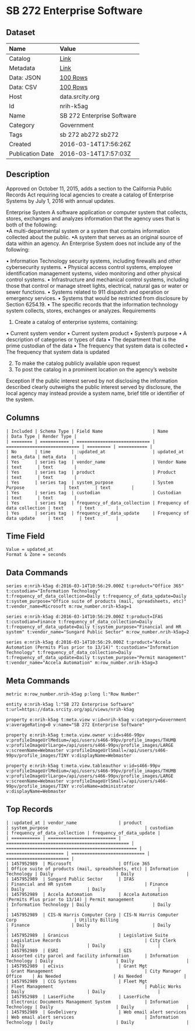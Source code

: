# SB 272 Enterprise Software

## Dataset

| Name | Value |
| :--- | :---- |
| Catalog | [Link](https://catalog.data.gov/dataset/ab272-enterprise-software) |
| Metadata | [Link](https://data.srcity.org/api/views/nrih-k5ag) |
| Data: JSON | [100 Rows](https://data.srcity.org/api/views/nrih-k5ag/rows.json?max_rows=100) |
| Data: CSV | [100 Rows](https://data.srcity.org/api/views/nrih-k5ag/rows.csv?max_rows=100) |
| Host | data.srcity.org |
| Id | nrih-k5ag |
| Name | SB 272 Enterprise Software |
| Category | Government |
| Tags | sb 272 ab272 sb272 |
| Created | 2016-03-14T17:56:26Z |
| Publication Date | 2016-03-14T17:57:03Z |

## Description

Approved on October 11, 2015, adds a section to the California Public Records Act requiring local agencies to create a catalog of Enterprise Systems by July 1, 2016 with annual updates. 

Enterprise System
 A software application or computer system that collects, stores, exchanges and analyzes information that the agency uses that is both of the following:  
•A multi-departmental system or a system that contains information collected about the public. 
•A system that serves as an original source of data within an agency. 
An Enterprise System does not include any of the following: 

• Information Technology security systems, including firewalls and other cybersecurity systems. 
• Physical access control systems, employee identification management systems, video monitoring and other physical control systems. 
• Infrastructure and mechanical control systems, including those that control or manage street lights, electrical, natural gas or water or sewer functions. 
• Systems related to 911 dispatch and operation or emergency services. 
• Systems that would be restricted from disclosure by Section 6254.19. 
• The specific records that the information technology system collects, stores, exchanges or analyzes. 
Requirements 
 1. Create a catalog of enterprise systems, containing: 

• Current system vendor 
• Current system product 
• System’s purpose 
• A description of categories or types of data 
• The department that is the prime custodian of the data 
• The frequency that system data is collected 
• The frequency that system data is updated

2. To make the catalog publicly available upon request 
 3. To post the catalog in a prominent location on the agency’s website 

Exception
 If the public interest served by not disclosing the information described clearly outweighs the public interest served by disclosure, the local agency may instead provide a system name, brief title or identifier of the system.

## Columns

```ls
| Included | Schema Type | Field Name                   | Name                         | Data Type | Render Type |
| ======== | =========== | ============================ | ============================ | ========= | =========== |
| No       | time        | :updated_at                  | updated_at                   | meta_data | meta_data   |
| Yes      | series tag  | vendor_name                  | Vendor Name                  | text      | text        |
| Yes      | series tag  | product                      | Product                      | text      | text        |
| Yes      | series tag  | system_purpose               | System Purpose               | text      | text        |
| Yes      | series tag  | custodian                    | Custodian                    | text      | text        |
| Yes      | series tag  | frequency_of_data_collection | Frequency of data collection | text      | text        |
| Yes      | series tag  | frequency_of_data_update     | Frequency of data update     | text      | text        |
```

## Time Field

```ls
Value = updated_at
Format & Zone = seconds
```

## Data Commands

```ls
series e:nrih-k5ag d:2016-03-14T10:56:29.000Z t:product="Office 365" t:custodian="Information Technology" t:frequency_of_data_collection=Daily t:frequency_of_data_update=Daily t:system_purpose="Office suite of products (mail, spreadsheets, etc)" t:vendor_name=Microsoft m:row_number.nrih-k5ag=1

series e:nrih-k5ag d:2016-03-14T10:56:29.000Z t:product=IFAS t:custodian=Finance t:frequency_of_data_collection=Daily t:frequency_of_data_update=Daily t:system_purpose="Financial and HR system" t:vendor_name="Sungard Public Sector" m:row_number.nrih-k5ag=2

series e:nrih-k5ag d:2016-03-14T10:56:29.000Z t:product="Accela Automation (Permits Plus prior to 13/14)" t:custodian="Information Technology" t:frequency_of_data_collection=Daily t:frequency_of_data_update=Daily t:system_purpose="Permit management" t:vendor_name="Accela Automation" m:row_number.nrih-k5ag=3
```

## Meta Commands

```ls
metric m:row_number.nrih-k5ag p:long l:"Row Number"

entity e:nrih-k5ag l:"SB 272 Enterprise Software" t:url=https://data.srcity.org/api/views/nrih-k5ag

property e:nrih-k5ag t:meta.view v:id=nrih-k5ag v:category=Government v:averageRating=0 v:name="SB 272 Enterprise Software"

property e:nrih-k5ag t:meta.view.owner v:id=s466-99pv v:profileImageUrlMedium=/api/users/s466-99pv/profile_images/THUMB v:profileImageUrlLarge=/api/users/s466-99pv/profile_images/LARGE v:screenName=Webmaster v:profileImageUrlSmall=/api/users/s466-99pv/profile_images/TINY v:displayName=Webmaster

property e:nrih-k5ag t:meta.view.tableauthor v:id=s466-99pv v:profileImageUrlMedium=/api/users/s466-99pv/profile_images/THUMB v:profileImageUrlLarge=/api/users/s466-99pv/profile_images/LARGE v:screenName=Webmaster v:profileImageUrlSmall=/api/users/s466-99pv/profile_images/TINY v:roleName=administrator v:displayName=Webmaster
```

## Top Records

```ls
| :updated_at | vendor_name                | product                                         | system_purpose                                     | custodian              | frequency_of_data_collection | frequency_of_data_update | 
| =========== | ========================== | =============================================== | ================================================== | ====================== | ============================ | ======================== | 
| 1457952989  | Microsoft                  | Office 365                                      | Office suite of products (mail, spreadsheets, etc) | Information Technology | Daily                        | Daily                    | 
| 1457952989  | Sungard Public Sector      | IFAS                                            | Financial and HR system                            | Finance                | Daily                        | Daily                    | 
| 1457952989  | Accela Automation          | Accela Automation (Permits Plus prior to 13/14) | Permit management                                  | Information Technology | Daily                        | Daily                    | 
| 1457952989  | CIS-N Harris Computer Corp | CIS-N Harris Computer Corp                      | Utility Billing                                    | Finance                | Daily                        | Daily                    | 
| 1457952989  | Granicus                   | Legislative Suite                               | Legislative Records                                | City Clerk             | Daily                        | Daily                    | 
| 1457952989  | ESRI                       | GIS                                             | Assorted city parcel and facility information      | Information Technology | Daily                        | Daily                    | 
| 1457952989  | eCivis                     | Grant Mgt                                       | Grant Management                                   | City Manager Office    | As Needed                    | As Needed                | 
| 1457952989  | CCG Systems                | Fleet Mgt                                       | Fleet Management                                   | Public Works           | Daily                        | Daily                    | 
| 1457952989  | LaserFiche                 | LaserFiche                                      | Electronic Documents Management System             | Information Technology | Daily                        | Daily                    | 
| 1457952989  | GovDelivery                | Web email alert services                        | Web email alert services                           | Information Technology | Daily                        | Daily                    | 
```